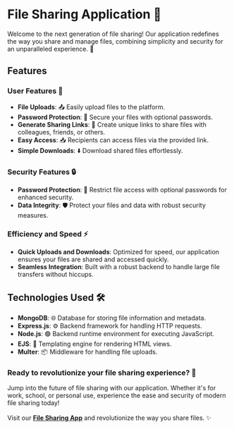 # File Sharing Application 📂

Welcome to the next generation of file sharing! Our application redefines the way you share and manage files, combining simplicity and security for an unparalleled experience. 🌟

## Features

### User Features 👥
- **File Uploads**: 📤 Easily upload files to the platform.
- **Password Protection**: 🔐 Secure your files with optional passwords.
- **Generate Sharing Links**: 🔗 Create unique links to share files with colleagues, friends, or others.
- **Easy Access**: 📥 Recipients can access files via the provided link.
- **Simple Downloads**: ⬇️ Download shared files effortlessly.
### Security Features 🔒
- **Password Protection**: 🔐 Restrict file access with optional passwords for enhanced security.
- **Data Integrity**: 🛡️ Protect your files and data with robust security measures.

### Efficiency and Speed ⚡
- **Quick Uploads and Downloads**: Optimized for speed, our application ensures your files are shared and accessed quickly.
- **Seamless Integration**: Built with a robust backend to handle large file transfers without hiccups.

## Technologies Used 🛠️
- **MongoDB**: 🌐 Database for storing file information and metadata.
- **Express.js**: ⚙️ Backend framework for handling HTTP requests.
- **Node.js**: 🟢 Backend runtime environment for executing JavaScript.
- **EJS**: 🎨 Templating engine for rendering HTML views.
- **Multer**: 📦 Middleware for handling file uploads.

### Ready to revolutionize your file sharing experience? 🚀
Jump into the future of file sharing with our application. Whether it's for work, school, or personal use, experience the ease and security of modern file sharing today!
<br><br>
Visit our **[File Sharing App](https://file-sharing-sitef.onrender.com)** and revolutionize the way you share files. ✨
